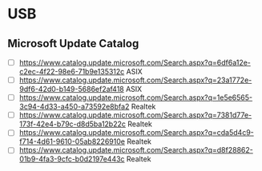 # USB

## Microsoft Update Catalog
 - [ ] https://www.catalog.update.microsoft.com/Search.aspx?q=6df6a12e-c2ec-4f22-98e6-71b9e135312c ASIX
 - [ ] https://www.catalog.update.microsoft.com/Search.aspx?q=23a1772e-9df6-42d0-b149-5686ef2af418 ASIX
 - [ ] https://www.catalog.update.microsoft.com/Search.aspx?q=1e5e6565-3c94-4d33-a450-a73592e8bfa2 Realtek
 - [ ] https://www.catalog.update.microsoft.com/Search.aspx?q=7381d77e-173f-42e4-b79c-d8d5ba12b22c Realtek
 - [ ] https://www.catalog.update.microsoft.com/Search.aspx?q=cda5d4c9-f714-4d61-9610-05ab8226910e Realtek
 - [ ] https://www.catalog.update.microsoft.com/Search.aspx?q=d8f28862-01b9-4fa3-9cfc-b0d2197e443c Realtek